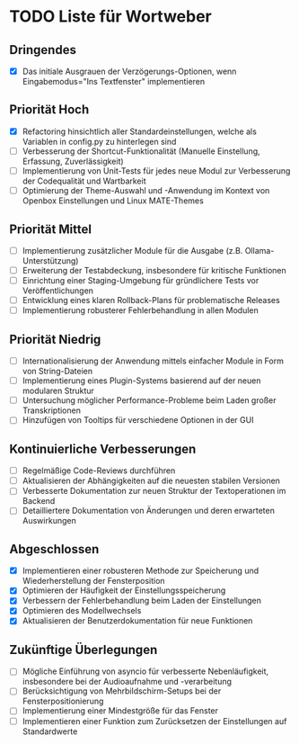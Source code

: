 # TODO Liste für Wortweber

## Dringendes
- [x] Das initiale Ausgrauen der Verzögerungs-Optionen, wenn Eingabemodus="Ins Textfenster" implementieren

## Priorität Hoch
- [x] Refactoring hinsichtlich aller Standardeinstellungen, welche als Variablen in config.py zu hinterlegen sind
- [ ] Verbesserung der Shortcut-Funktionalität (Manuelle Einstellung, Erfassung, Zuverlässigkeit)
- [ ] Implementierung von Unit-Tests für jedes neue Modul zur Verbesserung der Codequalität und Wartbarkeit
- [ ] Optimierung der Theme-Auswahl und -Anwendung im Kontext von Openbox Einstellungen und Linux MATE-Themes

## Priorität Mittel
- [ ] Implementierung zusätzlicher Module für die Ausgabe (z.B. Ollama-Unterstützung)
- [ ] Erweiterung der Testabdeckung, insbesondere für kritische Funktionen
- [ ] Einrichtung einer Staging-Umgebung für gründlichere Tests vor Veröffentlichungen
- [ ] Entwicklung eines klaren Rollback-Plans für problematische Releases
- [ ] Implementierung robusterer Fehlerbehandlung in allen Modulen

## Priorität Niedrig
- [ ] Internationalisierung der Anwendung mittels einfacher Module in Form von String-Dateien
- [ ] Implementierung eines Plugin-Systems basierend auf der neuen modularen Struktur
- [ ] Untersuchung möglicher Performance-Probleme beim Laden großer Transkriptionen
- [ ] Hinzufügen von Tooltips für verschiedene Optionen in der GUI

## Kontinuierliche Verbesserungen
- [ ] Regelmäßige Code-Reviews durchführen
- [ ] Aktualisieren der Abhängigkeiten auf die neuesten stabilen Versionen
- [ ] Verbesserte Dokumentation zur neuen Struktur der Textoperationen im Backend
- [ ] Detailliertere Dokumentation von Änderungen und deren erwarteten Auswirkungen

## Abgeschlossen
- [x] Implementieren einer robusteren Methode zur Speicherung und Wiederherstellung der Fensterposition
- [x] Optimieren der Häufigkeit der Einstellungsspeicherung
- [x] Verbessern der Fehlerbehandlung beim Laden der Einstellungen
- [x] Optimieren des Modellwechsels
- [x] Aktualisieren der Benutzerdokumentation für neue Funktionen

## Zukünftige Überlegungen
- [ ] Mögliche Einführung von asyncio für verbesserte Nebenläufigkeit, insbesondere bei der Audioaufnahme und -verarbeitung
- [ ] Berücksichtigung von Mehrbildschirm-Setups bei der Fensterpositionierung
- [ ] Implementierung einer Mindestgröße für das Fenster
- [ ] Implementieren einer Funktion zum Zurücksetzen der Einstellungen auf Standardwerte
